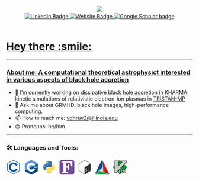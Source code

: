 
<div id="header" align="center">
  <img src="https://github.com/user-attachments/assets/0f9784b4-b550-494a-9e31-d8aa04361cb7"/>

  <div id="badges">
    <a href="https://www.linkedin.com/in/vedant-dhruv-8428552b9">
      <img src="https://img.shields.io/badge/LinkedIn-blue?style=for-the-badge&logo=linkedin&logoColor=white" alt="LinkedIn Badge"/>
    </a>
    <a href="https://vedantdhruv96.github.io/">
      <img src="https://img.shields.io/badge/website-000000?style=for-the-badge&logo=About.me&logoColor=white" alt="Website Badge"/>
    </a>
    <a href="https://scholar.google.com/citations?user=Ghz0ZWoAAAAJ&hl=en">
      <img src="https://img.shields.io/badge/Google_Scholar-4285F4?style=for-the-badge&logo=google-scholar&logoColor=white" alt="Google Scholar badge"/>
<!--     </a>
     <a href="https://orcid.org/0000-0001-6765-877X">
      <img src="https://img.shields.io/badge/orcid-A6CE39?style=for-the-badge&logo=orcid&logoColor=white" alt="ORCID badge"/>
    </a> -->
  </div>

  <img src="https://komarev.com/ghpvc/?username=vedantdhruv96&style=flat-square&color=blue" alt=""/>

  <div id="toc" style="text-align: left;">
    <ul style="list-style: none; padding-left: 0;">
      <summary>
        <h1 style="text-align: left;"> Hey there :smile: </h1>
      </summary>
    </ul>
  </div>
</div>

---- 
### About me: A computational theoretical astrophysict interested in various aspects of black hole accretion

- 🔭 I’m currently working on dissipative black hole accretion in [KHARMA](https://github.com/AFD-Illinois/kharma), kinetic simulations of relativistic electron-ion plasmas in [TRISTAN-MP](https://github.com/ntoles/tristan-mp-pitp)  
- 💬 Ask me about GRMHD, black hole images, high-performance computing.
- 📫 How to reach me: vdhruv2@illinois.edu
- 😄 Pronouns: he/him

---
### :hammer_and_wrench: Languages and Tools:

<div>
  <img src="https://github.com/devicons/devicon/blob/master/icons/c/c-line.svg" title="C" alt="C" width="40" height="40"/>&nbsp;
  <img src="https://github.com/devicons/devicon/blob/master/icons/cplusplus/cplusplus-original.svg" title="C++" alt="C++" width="40" height="40"/>&nbsp;
  <img src="https://github.com/devicons/devicon/blob/master/icons/python/python-original.svg" title="Python" alt="Python" width="40" height="40"/>&nbsp;
  <img src="https://github.com/devicons/devicon/blob/master/icons/fortran/fortran-original.svg" title="Fortran" alt="Fortran" width="Fortran" height="40"/>&nbsp;
  <img src="https://github.com/devicons/devicon/blob/master/icons/bash/bash-original.svg" title="bash" alt="bash" width="40" height="40"/>&nbsp;
  <img src="https://github.com/devicons/devicon/blob/master/icons/cmake/cmake-original.svg" title="cmake" alt="cmake" width="40" height="40"/>&nbsp;
  <img src="https://github.com/devicons/devicon/blob/master/icons/vim/vim-original.svg" title="vim" alt="vim" height="40"/>&nbsp;
</div>

<!---
---
### :fire: My stats: 

[![GitHub Streak](https://github-readme-streak-stats.herokuapp.com?user=vedantdhruv96)](https://git.io/streak-stats)
-->
